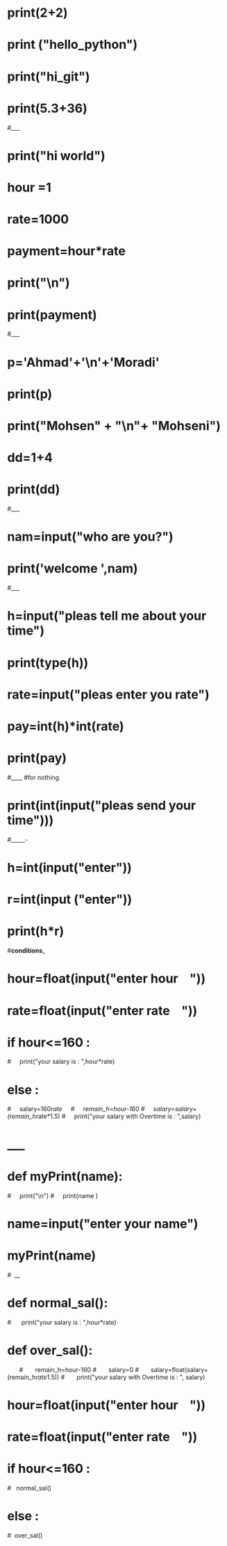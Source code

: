 # print(2+2)
# print ("hello_python")
# print("hi_git")
# print(5.3+36)
#___
# print("hi world")
# hour =1
# rate=1000
# payment=hour*rate
# print("\n")
# print(payment)
#___
# p='Ahmad'+'\n'+'Moradi'
# print(p)
# print("Mohsen" + "\n"+ "Mohseni")
# dd=1+4
# print(dd)
#___
# nam=input("who are you?")
# print('welcome ',nam)
#___
# h=input("pleas tell me about your time")
# print(type(h))
# rate=input("pleas enter you rate")
# pay=int(h)*int(rate)
# print(pay)
#____
#for nothing
# print(int(input("pleas send your time")))
#_____-
# h=int(input("enter"))
# r=int(input ("enter"))
# print(h*r)
#__conditions___
# hour=float(input("enter hour    "))
# rate=float(input("enter rate    "))
# if hour<=160 :
#     print("your salary is : ",hour*rate)
# else :
#     salary=160*rate
    
#     remain_h=hour-160
#     salary=salary+(remain_h*rate*1.5)
#     print("your salary with Overtime is : ",salary)
# ___
# def myPrint(name):
#     print("\n")
#     print(name )
# name=input("enter your name")
# myPrint(name)       
#  __
# def normal_sal():
#      print("your salary is : ",hour*rate)
# def over_sal():
       
#       remain_h=hour-160
#       salary=0
#       salary=float(salary+(remain_h*rate*1.5))
#       print("your salary with Overtime is : ", salary)
    
    
# hour=float(input("enter hour    "))
# rate=float(input("enter rate    "))



# if hour<=160 :
#   normal_sal()
    
# else :
#  over_sal()

